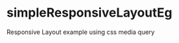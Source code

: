 simpleResponsiveLayoutEg
========================

Responsive Layout example using css media query 
